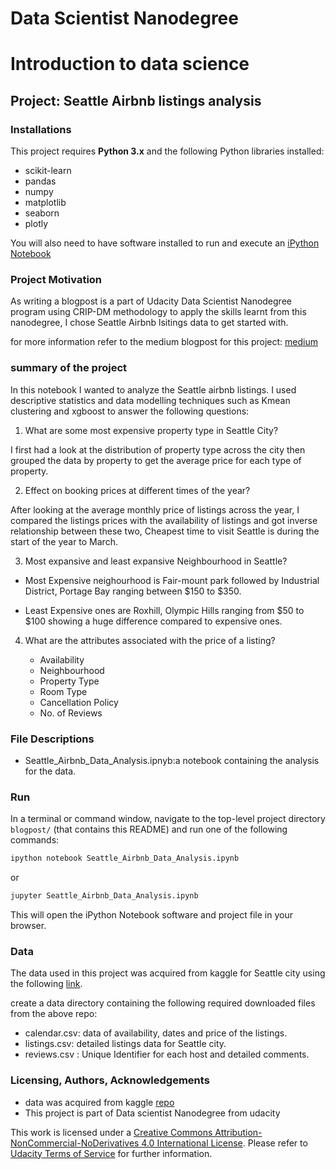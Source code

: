 # Data Scientist Nanodegree
# Introduction to data science
## Project: Seattle Airbnb listings analysis

### Installations

This project requires **Python 3.x** and the following Python libraries installed:

- scikit-learn
- pandas
- numpy
- matplotlib
- seaborn
- plotly

You will also need to have software installed to run and execute an [iPython Notebook](http://ipython.org/notebook.html)


### Project Motivation

As writing a blogpost is a part of Udacity Data Scientist Nanodegree program using CRIP-DM methodology to apply the skills learnt from this nanodegree, I chose Seattle Airbnb lsitings data to get started with. 


for more information refer to the medium blogpost for this project: [medium](https://medium.com/@rahuldas.rr.rd/things-to-remember-while-planning-a-trip-to-seattle-39955410421b?source=friends_link&sk=a420ad6a8db42dde9a63c96578d279de)

### summary of the project

In this notebook I wanted to analyze the Seattle airbnb listings. I used descriptive statistics and data modelling techniques such as Kmean clustering and xgboost to answer the following questions:


1) What are some most expensive property type in Seattle City?

I first had a look at the distribution of property type across the city then grouped the data by property to get the average price for each type of property.

2) Effect on booking prices at different times of the year?

After looking at the average monthly price of listings across the year, I compared the listings prices with the availability of listings and got inverse relationship between these two, Cheapest time to visit Seattle is during the start of the year to March.  

3) Most expansive and least expansive Neighbourhood in Seattle?
- Most Expensive neighourhood is Fair-mount park followed by Industrial District, Portage Bay ranging between $150 to $350.

- Least Expensive ones are Roxhill, Olympic Hills ranging from $50 to $100 showing a huge difference compared to expensive ones. 
 

4) What are the attributes associated with the price of a listing?

    - Availability
    - Neighbourhood
    - Property Type
    - Room Type 
    - Cancellation Policy
    - No. of Reviews


### File Descriptions

- Seattle_Airbnb_Data_Analysis.ipnyb:a notebook containing the analysis for the data.

### Run

In a terminal or command window, navigate to the top-level project directory `blogpost/` (that contains this README) and run one of the following commands:

```bash
ipython notebook Seattle_Airbnb_Data_Analysis.ipynb
```  
or
```bash
jupyter Seattle_Airbnb_Data_Analysis.ipynb
```

This will open the iPython Notebook software and project file in your browser.

### Data

The data used in this project was acquired from kaggle for Seattle city using the following [link](https://www.kaggle.com/airbnb/seattle). 

create a data directory containing the following required downloaded files from the above repo:
 - calendar.csv: data of availability, dates and price of the listings.
 - listings.csv: detailed listings data for Seattle city.
 - reviews.csv : Unique Identifier for each host and detailed comments.

### Licensing, Authors, Acknowledgements 

- data was acquired from kaggle [repo](https://www.kaggle.com/airbnb/seattle)
- This project is part of Data scientist Nanodegree from udacity 

This work is licensed under a [Creative Commons Attribution-NonCommercial-NoDerivatives 4.0 International License](https://creativecommons.org/licenses/by-nc-nd/4.0/). Please refer to [Udacity Terms of Service](https://www.udacity.com/legal) for further information.
